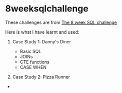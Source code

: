 # 8weeksqlchallenge
These challenges are from [The 8 week SQL challenge](https://8weeksqlchallenge.com/)

Here is what I have learnt and used:

1. Case Study 1: Danny's Diner
   - Basic SQL
   - JOINs
   - CTE functions
   - CASE WHEN

2. Case Study 2: Pizza Runner
  - 

